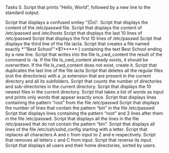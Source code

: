 Tasks 0. Script that prints “Hello, World”, followed by a new line to the standard output.

Script that displays a confused smiley "(Ôo)'.
Script that displays the content of the /etc/passwd file.
Script that displays the content of /etc/passwd and /etc/hosts
Script that displays the last 10 lines of /etc/passwd
Script that displays the first 10 lines of /etc/passwd
Script that displays the third line of the file iacta.
Script that creates a file named exactly *\'"Best School"'\*$?*****:) containing the text Best School ending by a new line.
Script that writes into the file ls_cwd_content the result of the command ls -la. If the file ls_cwd_content already exists, it should be overwritten. If the file ls_cwd_content does not exist, create it.
Script that duplicates the last line of the file iacta
Script that deletes all the regular files (not the directories) with a .js extension that are present in the current directory and all its subfolders.
Script that counts the number of directories and sub-directories in the current directory.
Script that displays the 10 newest files in the current directory.
Script that takes a list of words as input and prints only words that appear exactly once.
Script that displays lines containing the pattern “root” from the file /etc/passwd
Script that displays the number of lines that contain the pattern “bin” in the file /etc/passwd
Script that displays lines containing the pattern “root” and 3 lines after them in the file /etc/passwd.
Script that displays all the lines in the file /etc/passwd that do not contain the pattern “bin”.
Script that displays all lines of the file /etc/ssh/sshd_config starting with a letter.
Script that replaces all characters A and c from input to Z and e respectively.
Script that removes all letters c and C from input.
Script that reverse its input.
Script that displays all users and their home directories, sorted by users.
